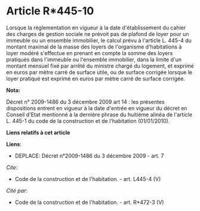 # Article R*445-10

Lorsque la réglementation en vigueur à la date d'établissement du cahier des charges de gestion sociale ne prévoit pas de
plafond de loyer pour un immeuble ou un ensemble immobilier, le calcul prévu à l'article L. 445-4 du montant maximal de la
masse des loyers de l'organisme d'habitations à loyer modéré s'effectue en prenant en compte la somme des loyers pratiqués
dans l'immeuble ou l'ensemble immobilier, dans la limite d'un montant mensuel fixé par arrêté du ministre chargé du logement,
et exprimé en euros par mètre carré de surface utile, ou de surface corrigée lorsque le loyer pratiqué est exprimé en euros
par mètre carré de surface corrigée.

**Nota:**

Décret n° 2009-1486 du 3 décembre 2009 art 14 : les présentes dispositions entrent en vigueur à la date d'entrée en vigueur
du décret en Conseil d'Etat mentionné à la dernière phrase du huitième alinéa de l'article L. 445-1 du code de la
construction et de l'habitation (01/01/2010).

**Liens relatifs à cet article**

**Liens**:

  - DEPLACE: Décret n°2009-1486 du 3 décembre 2009 - art. 7

_Cite_:

  - Code de la construction et de l'habitation. - art. L445-4 (V)

_Cité par_:

  - Code de la construction et de l'habitation. - art. R*472-3 (V)
